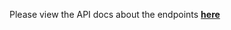 Please view the API docs about the endpoints [**here**](https://documenter.getpostman.com/view/2340244/2sA3XSAgJd)
